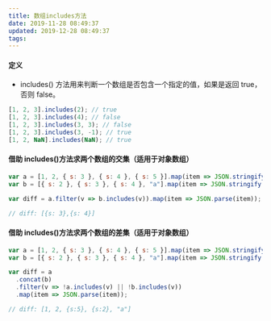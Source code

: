 ```yaml
---
title: 数组includes方法
date: 2019-11-28 08:49:37
updated: 2019-12-28 08:49:37
tags:
---
```


#### 定义

- includes() 方法用来判断一个数组是否包含一个指定的值，如果是返回 true，否则 false。

```js
[1, 2, 3].includes(2); // true
[1, 2, 3].includes(4); // false
[1, 2, 3].includes(3, 3); // false
[1, 2, 3].includes(3, -1); // true
[1, 2, NaN].includes(NaN); // true
```

#### 借助 includes()方法求两个数组的交集（适用于对象数组）

```js
var a = [1, 2, { s: 3 }, { s: 4 }, { s: 5 }].map(item => JSON.stringify(item));
var b = [{ s: 2 }, { s: 3 }, { s: 4 }, "a"].map(item => JSON.stringify(item));

var diff = a.filter(v => b.includes(v)).map(item => JSON.parse(item));

// diff: [{s: 3},{s: 4}]
```

<!-- more -->

#### 借助 includes()方法求两个数组的差集（适用于对象数组）

```js
var a = [1, 2, { s: 3 }, { s: 4 }, { s: 5 }].map(item => JSON.stringify(item));
var b = [{ s: 2 }, { s: 3 }, { s: 4 }, "a"].map(item => JSON.stringify(item));

var diff = a
  .concat(b)
  .filter(v => !a.includes(v) || !b.includes(v))
  .map(item => JSON.parse(item));

// diff: [1, 2, {s:5}, {s:2}, "a"]
```
